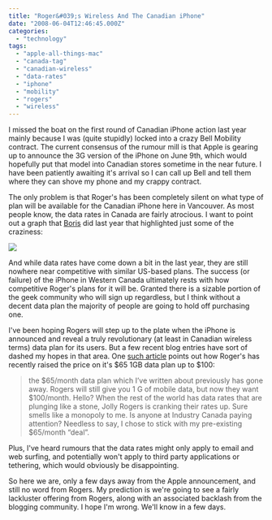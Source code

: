 ```yaml
---
title: "Roger&#039;s Wireless And The Canadian iPhone"
date: "2008-06-04T12:46:45.000Z"
categories: 
  - "technology"
tags: 
  - "apple-all-things-mac"
  - "canada-tag"
  - "canadian-wireless"
  - "data-rates"
  - "iphone"
  - "mobility"
  - "rogers"
  - "wireless"
---
```


<script src="http://digg.com/tools/diggthis.js" type="text/javascript"></script>

I missed the boat on the first round of Canadian iPhone action last year mainly because I was (quite stupidly) locked into a crazy Bell Mobility contract. The current consensus of the rumour mill is that Apple is gearing up to announce the 3G version of the iPhone on June 9th, which would hopefully put that model into Canadian stores sometime in the near future. I have been patiently awaiting it's arrival so I can call up Bell and tell them where they can shove my phone and my crappy contract.

The only problem is that Roger's has been completely silent on what type of plan will be available for the Canadian iPhone here in Vancouver. As most people know, the data rates in Canada are fairly atrocious. I want to point out a graph that [Boris](http://bmannconsulting.com) did last year that highlighted just some of the craziness:

[![](http://farm1.static.flickr.com/173/453017593_344ba1805e.jpg?v=0)](http://flickr.com/photos/boris/453017593/)

And while data rates have come down a bit in the last year, they are still nowhere near competitive with similar US-based plans. The success (or failure) of the iPhone in Western Canada ultimately rests with how competitive Roger's plans for it will be. Granted there is a sizable portion of the geek community who will sign up regardless, but I think without a decent data plan the majority of people are going to hold off purchasing one.

I've been hoping Rogers will step up to the plate when the iPhone is announced and reveal a truly revolutionary (at least in Canadian wireless terms) data plan for its users. But a few recent blog entries have sort of dashed my hopes in that area. One [such article](http://saunderslog.com/2008/06/04/rogers-vision-sucks/) points out how Roger's has recently raised the price on it's $65 1GB data plan up to $100:

> the $65/month data plan which I’ve written about previously has gone away. Rogers will still give you 1 G of mobile data, but now they want $100/month. Hello? When the rest of the world has data rates that are plunging like a stone, Jolly Rogers is cranking their rates up. Sure smells like a monopoly to me. Is anyone at Industry Canada paying attention? Needless to say, I chose to stick with my pre-existing $65/month “deal”.

Plus, I've heard rumours that the data rates might only apply to email and web surfing, and potentially won't apply to third party applications or tethering, which would obviously be disappointing.

So here we are, only a few days away from the Apple announcement, and still no word from Rogers. My prediction is we're going to see a fairly lackluster offering from Rogers, along with an associated backlash from the blogging community. I hope I'm wrong. We'll know in a few days.
